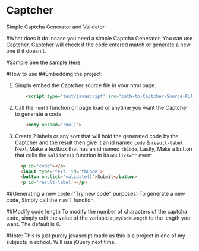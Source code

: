 # Captcher
Simple Captcha Generator and Validator

#What does it do
Incase you need a simple Captcha Generator, You can use Captcher. Captcher will check if the code entered match or generate a new one if it doesn't.

#Sample
See the sample [Here](https://rawgit.com/Lezirhc/Captcher/master/Sample/sample.html).

#How to use
##Embedding the project:
1. Simply embed the Captcher source file in your html page.

    ```html  
        <script type='text/javascript' src='path-to-Captcher-Source-File.js'></script>
    ```
2. Call the ``` run() ``` function on page load or anytime you want the Captcher to generate a code.
    ```html
        <body onload='run()'>
    ```
    
3. Create 2 labels or any sort that will hold the generated code by the Captcher and the result then give it an id named ``` code ``` & ``` result-label ```. Next, Make a textbox that has an id named ```tbCode```. Lastly, Make a button that calls the ```validate()``` function in its ```onClick=""``` event.
      ```html
        <p id='code'></p>
        <input type='text' id='tbCode'>
        <button onclick='validate()'>Submit</button>
        <p id='result-label'></p>
      ```

##Generating a new code ("Try new code" purposes)
To generate a new code, Simply call the ```run()``` function.

##Modify code length
To modify the number of characters of the captcha code, simply edit the value of the variable ```c_myCodeLength``` to the length you want. The default is 6.

#Note:
This is just purely javascript made as this is a project in one of my subjects in school. Will use jQuery next time.
